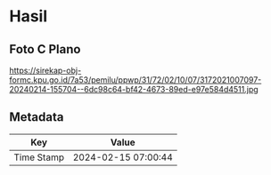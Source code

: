 # Hasil

## Foto C Plano

https://sirekap-obj-formc.kpu.go.id/7a53/pemilu/ppwp/31/72/02/10/07/3172021007097-20240214-155704--6dc98c64-bf42-4673-89ed-e97e584d4511.jpg


## Metadata

| Key        | Value               |
| ---------- | ------------------- |
| Time Stamp | 2024-02-15 07:00:44 |



